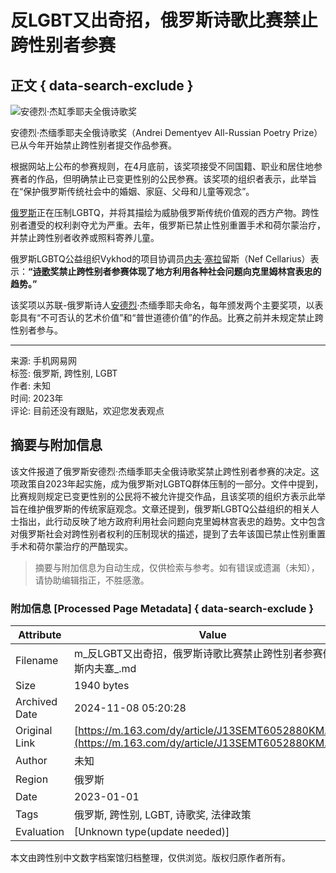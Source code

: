 # 反LGBT又出奇招，俄罗斯诗歌比赛禁止跨性别者参赛

## 正文 { data-search-exclude }


![安德烈·杰缸季耶夫全俄诗歌奖](https://nimg.ws.126.net/?url=https%3A%2F%2Fstatic.ws.126.net%2Ff2e%2Fwap%2Fcommon%2Fimages%2Fweixinfixed1200low.jpg&thumbnail=750x2147483647&quality=75&type=jpg)

安德烈·杰缅季耶夫全俄诗歌奖（Andrei Dementyev All-Russian Poetry Prize）已从今年开始禁止跨性别者提交作品参赛。

根据网站上公布的参赛规则，在4月底前，该奖项接受不同国籍、职业和居住地参赛者的作品，但明确禁止已变更性别的公民参赛。该奖项的组织者表示，此举旨在“保护俄罗斯传统社会中的婚姻、家庭、父母和儿童等观念”。

[俄罗斯](https://news.163.com/news/search?keyword=%E4%BF%84%E7%BD%97%E6%96%AF)正在压制LGBTQ，并将其描绘为威胁俄罗斯传统价值观的西方产物。跨性别者遭受的权利剥夺尤为严重。去年，俄罗斯已禁止性别重置手术和荷尔蒙治疗，并禁止跨性别者收养或照料寄养儿童。

俄罗斯LGBTQ公益组织Vykhod的项目协调员[内夫](https://news.163.com/news/search?keyword=%E5%86%85%E5%A4%AB)·[塞拉](https://news.163.com/news/search?keyword=%E5%A1%9E%E6%8B%89)留斯（Nef Cellarius）表示：**“[诗歌](https://news.163.com/news/search?keyword=%E8%AF%97%E6%AD%8C)奖禁止跨性别者参赛体现了地方利用各种社会问题向克里姆林宫表忠的趋势。”**

该奖项以苏联-俄罗斯诗人[安德烈](https://news.163.com/news/search?keyword=%E5%AE%89%E5%BE%B7%E7%83%88)·杰缅季耶夫命名，每年颁发两个主要奖项，以表彰具有“不可否认的艺术价值”和“普世道德价值”的作品。比赛之前并未规定禁止跨性别者参与。

---

来源: 手机网易网  
标签: 俄罗斯, 跨性别, LGBT  
作者: 未知  
时间: 2023年  
评论: 目前还没有跟贴，欢迎您发表观点  


## 摘要与附加信息

<!-- tcd_abstract -->
该文件报道了俄罗斯安德烈·杰缅季耶夫全俄诗歌奖禁止跨性别者参赛的决定。这项政策自2023年起实施，成为俄罗斯对LGBTQ群体压制的一部分。文件中提到，比赛规则规定已变更性别的公民将不被允许提交作品，且该奖项的组织方表示此举旨在维护俄罗斯的传统家庭观念。文章还提到，俄罗斯LGBTQ公益组织的相关人士指出，此行动反映了地方政府利用社会问题向克里姆林宫表忠的趋势。文中包含对俄罗斯社会对跨性别者权利的压制现状的描述，提到了去年该国已禁止性别重置手术和荷尔蒙治疗的严酷现实。
<!-- tcd_abstract_end -->

> 摘要与附加信息为自动生成，仅供检索与参考。如有错误或遗漏（未知），请协助编辑指正，不胜感激。

### 附加信息 [Processed Page Metadata] { data-search-exclude }

| Attribute       | Value                                  |
|-----------------|----------------------------------------|
| Filename        | m_反LGBT又出奇招，俄罗斯诗歌比赛禁止跨性别者参赛俄罗斯内夫塞_.md                             |
| Size            | 1940 bytes                           |
| Archived Date   | 2024-11-08 05:20:28                             |
| Original Link   | [https://m.163.com/dy/article/J13SEMT6052880KM.html](https://m.163.com/dy/article/J13SEMT6052880KM.html)                       |
| Author          | 未知                               |
| Region          | 俄罗斯                               |
| Date            | 2023-01-01                                 |
| Tags            | 俄罗斯, 跨性别, LGBT, 诗歌奖, 法律政策                                 |
| Evaluation            | [Unknown type(update needed)]                                 |
<!-- tcd_table_end -->

本文由跨性别中文数字档案馆归档整理，仅供浏览。版权归原作者所有。
